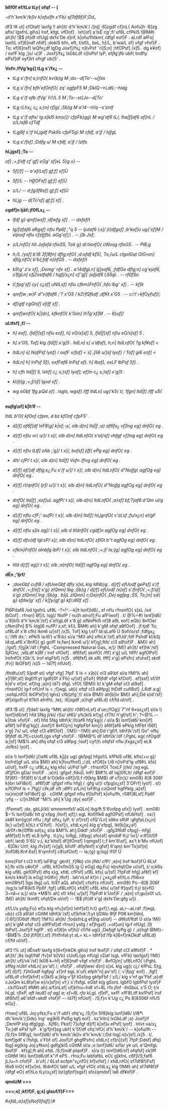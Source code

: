 **blIf0f ef/tLo tLy{ ofqf -- (**

*-d\'hˆkm/k\'/b\]lv k\|ofu/fh x\'Fb} sf7df8f}F;Dd\_*

df3 !# ut\] cfOtaf/ laxfg !! ah\]lt/ d\'hˆkm/k\'/ /\]nj\] :6\]zgdf
cf\]nL{ Aofu\]h :6\]zg aflx/ lgsfnL glhs} lrof, kfgL vfOof\] . lxh}sf\]
a\'lsË cg\';f/ uf8L cfPkl5 !@M#) ah\]lt/ !\$\$ jif{df nfUg\] dxfs\'De
d\]nf, k\|ofu/fhtkm{ /dfgf eof}F . aLrdf afFs\] laxf/L xf\]6\]ndf nfdf\]
;dokl5 bfn, eft, t/sf/L, bxL, h\]/L, b\'wa/L sf\] vfgf vfof}F . To;
xf\]6\]nsf\] leQfx¿df lgDg Joxf\]/fx¿ n\]lvPsf ˆn\]S;n\] ;hfOPsf\] /x\]5
. dg k¥of\] / oxfF klg ;\]o/ u/\]F . Joxf\]/fx¿ lxGbLdf n\]lvPsf lyP,
efjfg\'jfb ubf{ tndfly ePsf\]df oyf\]lrt ofrgf ub{5\' .

**Vofn /fVg\'kg{\] tLg s\'/fx¿ --**

- *tLg s\'/fn\] s;}nfO{ kv{b}g M ;do--d\[To\'--u\|fxs*

- *tLg s\'/fn\] bfh\'efOnfO{ zq\' agfpF5 M ;DklQ--\>LdtL--hldg*

- *tLg s\'/f ofb /fVg\' h?/L 5 M ;To--st{Jo--d\[To\'*

- *tLg rLhx¿ c¿ s;}n\] rf\]g{ ;Sb}g M a\'l4--rl/q--s\'zntf*

- *tLg s\'/f aflx/ lg:s\]kl5 kms{\]/ cfpFb}gg\\ M wg\'af6 tL/,
  lha\|f\]af6 af\]nL / z/L/af6 cfTdf*

- *tLgj6f s\'/f hLjgdf Psk6s cfpF5g\\ M cfdf, a\'jf / hjfgL*

- *tLg s\'/fsf\] ;Ddfg u/ M cfdf, a\'jf / lzIfs*

**hLjgsf\] ;To --**

*of\] ;+;f/df cfˆgf\] eGg\' sf\]xL 5}g x} --*

- *5f\]/f\] -- a\'xf/Lsf\] gf;f\] xf\]Ù*

- *5f\]/L -- HjfOFsf\] gf;f\] xf\]Ù*

- *z/L/ -- d;fg3f6sf\] gf;f\] xf\]Ù*

- *hLjg -- d\[To\'sf\] gf;f\] xf\] .*

**cgdf\]n ljåt\\ jf0fLx¿ --**

- *Ifdf g} qmf\]wsf\] ;dfwfg xf\] . -- dxfef/t*

- *lg/fzfaf6 aRgsf\] nflu Pp6f ;\"q 5 -- ljutaf6 l;s\]/ jt{dfgsf\]
  ;b\'kof\]u ug{\'xf\]M / eljiosf nflu cfzfjfbL aGg\'xf\];\\ . -- j\]b
  Jof;*

- *z/L/nfO{ hlt Jofofd rflxG5, Tolt g} dl:tisnfO{ cWoog rflxG5 . --
  Pl8;g*

- *h;/L /ysf\] b\'i6 3f\]8fn\] dflg;nfO{ ;d:ofdf kf5{, To;}u/L clgolGqt
  OlG›on\] dflg;nfO{ b\'b{;fdf n}hfG5 . -- dxfef/t*

- *k9\\g\' z\'e xf\], ;Demg\' nfe xf\] . a\'l4dfgLn\] ljj\]saf6, ;fdfGo
  dflg;n\] cg\'ejaf6, c1fgLn\] cfjZostfaf6 / hgfj/x¿n\] cfˆgf\] :jefjaf6
  l;S5g\\ . -- rf0fSo*

- *l/;fpg\'sf\] cy{ c¿sf\] uNtLsf\] nflu cfkm}FnfO{ ;hfo lbg\' xf\] . --
  kf\]k*

- *qmf\]w ;w}F d\"v{tfaf6 ;\'? x\'G5 / kZrfQfkdf ;dfKt x\'G5 . --
  c/:t\'÷kfOyfuf\]/;*

- *df}gtf cgGtsf\] efiff xf\] .*

- *qmf\]wnfO{ k\|\]dn\], kfknfO{ k\'0on\] lhTg\'xf\]M . -- 6}uf\]/*

**uLtfsf\] ;f/ --**

- *h\] eof\], /fd\|f\]sf\] nflu eof\], h\] eO/x\]sf\] 5, /fd\|f\]sf\]
  nflu eO/x\]sf\] 5 .*

- *h\] x\'G5, Tof\] klg /fd\|f\] x\'g\]5 . ltdLn\] s\] u\'dfof}, h;n\]
  ltdLnfO{ ?g kf¥of\] \<*

- *ltdLn\] s\] NofPsf lyof} / oxfF x/fof\] \< s\] ;\[li6 u/\]sf lyof} /
  Tof\] gi6 eof\] \<*

- *ltdLn\] h\] lnPsf 5f}, oxfFaf6 lnPsf xf}. h\] lbof}, oxLF lbPsf 5f}
  .*

- *h\] cfh ltd\|f\] 5, lxhf\] c¿ s;}sf\] lyof\]; ef\]ln c¿ s;}sf\]
  x\'g\]5 .*

- *kl/jt{g ;+;f/sf\] lgod xf\] .*

- *wg eGbf 1fg pQd xf\] . lsgls, wgsf\] /Iff ltdLn\] ug{\'k5{ t/, 1fgn\]
  ltd\|f\] /Iff u5{ .*

**eujfg\\sf\] k\|lt1f --**

*ltdL b\'O{ kfOnf cfpm, d bz kfOnf cfpF5\' .*

- *d\]/f\] af6f\]df lxF8\\g\] k\|of; u/, olb d}n\] ltd\|f ;a} af6fx¿
  vf\]lng eg\] dnfO{ eg .*

- *d\]/f\] nflu vr{ u/\]/ t x\]/, olb d}n\] ltdLnfO{ s\'a\]/sf\] vhfgf
  vf\]lng eg\] dnfO{ eg .*

- *d\]/f\] nflu tLtf\] zAb ;\'g\]/ t x\]/, bofsf\] jiff{ ePg eg\] dnfO{
  eg .*

- *dlt/ cfP/ t x\]/, olb d}n\] ltd\|f\] Vofn /flvg eg\] dnfO{ eg .*

- *d\]/f\] af/\]df dflg;x¿;Fu s\'/f u/\]/ t x\]/, olb d}n\] ltdLnfO{
  d\"Nojfg\\ agfOg eg\] dnfO{ eg .*

- *d\]/f\] rl/qnfO{ ljrf/ u/\]/ t x\]/, olb d}n\] ltdLnfO{ d\"Nojfg
  agfOg eg\] dnfO{ eg .*

- *dnfO{ ltd\|f\] ;xof\]uL agfP/ t x\]/, olb d}n\] ltdLnfO{ ;a}sf\]
  bf;Tjaf6 d\'Qm ul/g eg\] dnfO{ eg .*

- *d\]/f\] nflu cfF;\' aufP/ t x\]/, olb d}n\] ltd\|f\] hLjgnfO{ v\'zLsf
  ;fu/x¿n\] el/gF eg\] dnfO{ eg .*

- *d\]/f\] nflu s\]lx ag\]/ t x\]/, olb d ltldnfO{ cgdf\]n agfOg eg\]
  dnfO{ eg .*

- *d\]/f\] dfu{df lgl:sP/ x\]/, olb d}n\] ltdLnfO{ zflGt b\"t agfOg eg\]
  dnfO{ eg .*

- *cfkm}FnfO{ alnbfg lbP/ t x\]/, olb ltdLnfO{ ;+;f/ la;{g\] agfOg eg\]
  dnfO{ eg .*

- *ltld d\]/f\] ag\]/ t x\]/, olb ;a}nfO{ ltd\|f\] agfOg eg\] dnfO{ eg
  .*

**dËn ;\'ljrf/**

- *;doeGbf cufl8 / efUoeGbf dfly s\]xL klg ldNb}g . d\]/f\] efUodf
  gePsf\] s\'/f dnfO{ ;+;f/sf\] s\'g} zlQmn\] lbg ;Sb}g / d\]/f\] efUodf
  /x\]sf\] s\'/fnfO{ ;+;f/sf\] s\'g} zlQmn\] lng ;Sb}g . b}jL zlQmn\]
  c;DejnfO{ ;Dej agfpg ;S5, To;}n\] sd{ g} sfdw\]g\' xf\] / k\|fy{gf g}
  kf/;dl0f xf\] .*

Pl6Pdaf6 /sd lgsfnL uf8L -?=!\^.--k\|lt lsnf\]ld6/\_ sf nflu rfnsnfO{
s\]xL /sd lbOof\] . rfnsn\] 8f\]/L lsg\]/ NofP / nu\]h alnof\];Fu
afFlwof\] . t/ @%÷#) lsnf\]ld6/ u\'8\]kl5 d\'hˆkm/k\'/sf\] s\'xf{gLdf
x\'8 g} xlNnPkl5 nf\]8 a9L eof\] eGb} 8«fOe/ cfkm}Fn\] \$% ldg\]6 nufP/
s;sf; kf/L \$M#) ah\] k\'gM ofqf a9fOof\] . jf:tjdf To; uf8Ldf x\'8 cfh}
lkm6 u/\]sf\] /x\]5, Tof\] klg l;sf? ld:qLaf6 Û Sofl/o/sf ;fdfgx¿
c;\'/lIft dx;\'; ePkl5 la:tf/} u\'8\\b} sl/a \^M)) ah\] xfhLk\'/sf\]
afUd\';fdf Pshdf kl/kSj ld:qLaf6 x\'8nfO{ g} gofF lx;fan\] lkm6 u/\]/
kf}g\];ftlt/ cl3 a9\\of}F . &M)) ah\] ;/gsf\] ;f\]g\]k\'/df l;PghL
-Compressed Natural Gas\_ e/\]/ (M)) ah\]lt/ ef\]hk\'/sf\] SjfOn/,
;s6Ldf k\]8f / lrof vfOof\] . df6fsf\] sknfO{ /ftf\] x\'g\] u/L ttfP/
agfOPsf\] lrofnfO{ tGb\'/L lrof elgFbf\] /x\]5 . df6fsf\] sk a9L tftf\]
x\'g\] ePsfn\] sfuhsf\] skdf /fv\]/ lbOFbf\] /x\]5 -- ld7f\] nfUof\] .

/fhdfu{sf\] 5\]pdf st} vfgf vfg\] 7fpF 5 ls \< x\]b}{ cl3 a9\\bf sl/a
!!M!% ah\] x\|f\]6f;sf\] lbgf/fl:yt lgdf{0f x\'Fb} u/\]sf\] pTsif{
9fjfdf vfgf kfOof\] . ef\]ssf\] sf/0f k\|d\'v xf\]nf, ef\]hg ;a}n\] ld7}
dfgL vfO{ !@M)) lt/ k\'gM ofqf cl3 al9of\] . rfnsnfO{ lg›f nfUnf ls \<
;f\]wgL ub}{ ofqf cl3 a9fpg\] lhDdf cufl8sf\] ;L6df a:g\] ;xofqLnfO{
lbOPsf\]n\] lghs} cfb\]zfg\';f/ sl/a \@M)) ah\]b\]lv \$M)) ah\];Dd
s}d\'/sf\] df\]xlgofl:yt lt?klt afnfhL ;le{; :6\]zgdf ;a}hgf uf8Ld}
cf/fd ul/of\] .

df3 !\$ ut\] ;f\]daf/ laxfg \^M#) ah\]lt/ r08f}nLsf\] d\'un;/fOg\]/
7\"nf 6«sx¿sf\] sl/a !) lsnf\]ld6/sf\] hfd 5Ng jl/kl/ rSs/ sf6\]/
yfs\]kl5 kf}g\] cf7lt/ h\'gf/sf\] h\'; ?=@%.-- k\|ltsk vfof}F . of\] hfd
5Ng ldhf{k\'/lt/af6 hfg\'kg\]{ / sl/a \$) lsnf\]ld6/ km\]/f\] af6f\]
lxF8\\g\'kg\]{ Joxf\]/f 8«fOj/n\] hgfpFbf km\]/} af6f\]af6 ePklg hfFbf
l56f\] x\'g\] 7x/ u/L ofqf cl3 a9fOof\] . !)M))--!!M)) ah\];Dd r\'gf/f,
ldhf{k\'/sf\] Go\" ofbj 9fjfdf dL7f\]÷cUofL{gs vfgf vfof}F . !@M@% df
ldhf{k\'/df l;PghL eg{ nfOgdf a;\]sf\] !M\$% ah\] dfq ofqf cl3 a9fpg
;lsof\] cyf{t\\ ofqfsf nflu jfxgx¿sf\] eL8 Jofks} lyof\] .

sl/a !) lsnf\]ld6/ j/}af6 uf8L k\|j\]z ug{ gkfpg\] hfgsf/L kfPkl5 uf8L
kfls{+u g\]/ lrofrd\]gf u/L sl/a \$M)) ah\] k\|fou/fhsf\] ;/:jtL xfO6\]s
l;l6 n\]lvPd\'lg uf8ÞL kfs{ ul/of\], hxfF c¿ uf8Lx¿ klg kfs{ ul/Psf lyP
. rfnsnfO{ ToxLF jl/kl/ /xg egL df\]jfOn gDa/ lnof}F . ;a}n\] :gfgsf
;fdu\|L lnP/ \$M!% df lqj\]0fLlt/ /dfgf eof}F . 5f\]6f\]--5f\]6f\]
b\'/Ldf b\'O{k6s c6f\]l/S;f r9\]klg \$M\$) df cf\]n\]{/ em08} 8\]8 306f
k}bn lxFl8of\] . af6f\]df :gfgsf nflu hfg\] / :gfg u/\]/ cfpg\]x¿sf\]
3\'OFrf\] lyof\] . st} x/fOPnf ls \< 7fg\]/ cfk;df xft ;dfP/ z/L/n\]
lxF8\\g czQmtf hgfPklg ;a}sf\] nx}nx}df lxFl8of\] g} . cGttM :gfgsf nflu
tf\]lsPsf\] k\|ofu/fh, rS8f\]8Lsf\] Pp6f :yfg -- c/\]n3f6df \^M!% ah\]
k\'Ug ;dy{ eof}F .

;fFemsf\] ;do, gbLjl/kl/ emnemnfsf/ aQLn\] lbg/ft 5\'6\\ofpg ufx\|}
lyof\] . em08} \$÷% lsnf\]ld6/ hlt g\'xfpg ;lhnf\] xjf\];\\ egL Kof/flk6
agfOPsf\] nfUbYof\] . nx/} sk8f km\]g{sf nflu ;;fgf sIfx¿ lyP, t/
zf}rsf\] cfQ\'/Ln\] sltko sIfdf :gfgfyL{x¿n\] lb;} u/\]sf\] k\|tLt
x\'GYof\] . h\]xf\];\\, xfdLx¿n\] klg g\'xfpg\], lkt\[b\]jx¿sf\]
:d/0f÷tk{0fflb sd{x¿ sl/a &M!% ah\];Dddf ;sfof}F . :gfg3f6df
cfpg\]--hfg\] af6f\]sf\] h:tf\] eL8 lyPg . tl:j/x¿ lvRg\], /dfpg\]
sfo{sf\] qmddf tl:j/ lvr\]/ x:tfGt/0f ubf{ lard} 5\'6\]/ v;L kz\'kltsf\]
df\]jfOnsf\] l:qmgsf\] l;;f km\'6\\of\], ax\'t b\'Mv nfUof\] . 6\]Dk/
Unf; klg /fv\]sf\] /x\]g5, bfofF dflyNnf\] s\'gfsf\] 6\'qm}
km\'Ts\]sf\]n\] Xof08LKnf:6sf\] 6\'qmfnf\] c8\\ofOof\] -- la;{g} g;lsg\]
If0f Û

kms{Fbf t cl3 h:tf\] lxF8\\g\' gknf{ ;f\]Rb} cln jlNt/ cfP/ ;a}n\] lrof
lkof}FÙ 6Lsf k\|;fb vl/b u¥of}F . uf8L kfOxflnG5 lg Û eGg\] dg;Fu}
kbofqf/De ul/of\], t/ o;k6s klg uf8L gkfOPsf\] dfq x}g, xfdL cfPsf\]
uf8L kfs{ u/\]sf\] 7fpFdf hfg\] af6f\] kf\] km/s k¥of\] ls eGg\]
lrGtfn\] ;tfof\] . lah\'nLsf kf\]n / ¿vx¿df ef/tLo /fli6«o em08fsf\] 5gs
lbg\] u/L lt/Ëf aQL afn\]sf\] cfsif{s nfUof\] . em08} Ps--8\]8 306f
;lsg;ls lxF8\]kl5 Pp6f ;fgf\] uf8LnfO{ xfd\|f\] uf8L kfs{ u/\]sf
If\]qsf\] tl:j/ b\]vfO 3\~rd\~r a;\]/ sl/a \*M\$% ah\] sf/ kfs{ u/\]sf\]
7fpFdf k\'Uof}F / ;a}n\] cf;gu\|x0f u/L (M)) ah\]lt/ lkmtf{ ofqf/De
ul/of\] -- !\$\$ jif{df x\'g\] dxfs\'De:gfg u/\]/ .

zf/Ll/s ysfg;Fu} ef\]s klg nfu\]sf\]n\] lxhf\]sf\] h:t} gxf\];\\ egL
aLr--aLrdf ;f\]wgL ub}{ cl3 a9\\bf cGttM ldhf{k\'/sf\] uf\]kfnk\'/l:yt
ljGWo 9fjf P08 km\]ldnL /\]:6f\]/\]G6df /ftsf\] !!M%) ah\]lt/ ;fodsfnLg
ef\]hg ul/of\] -- dWof/ftdf Û sl/a !M)) ah\] k\'gM ofqf cl3 a9fPsf\]df
rfnsn\] ysfg / ef\]hgsf\] ;+of\]un\] lg›f nfUg\] ;Í\]t lbPsf\] Joxf\]/f
hgfP . st} xf\]6\]n vf\]h\]/ cf/fd ug\]{ ;Defjgf lyPg g} / ;a}hgf
\@M))--\$M\$% ;Dd jf/f0f;Lsf\] /fhtfnfal:yt aL= kL= ldhf{d\'/fb
k\]6«f\]nkDkdf uf8Ld} cf/fd ul/of\] .

df3 !% ut\] dËnaf/ laxfg k\]6«f\]nkDk glhs} lrof lkof}F / ofqf cl3
a9fof}F . \* ah\]lt/ ;8s lsgf/fdf /fv\]sf b\]Vb} cUofL{gs nfUg\] cDaf
lsgL vfFb} laxfgsf\] !!M)) ah\]lt/ uf\]/vk\'/sf\] lk08 k\~hfj xf\]6\]ndf
vfgf vfof}F . 8«fOj/n\] uf8LnfO{ l;PghL xfNg nUbf xfdLn\] pv\'sf\] /;
vfof}F . ofqfjlwe/ d}n\] s\]xL klg ug\]{ cj;/ kfPsL 5}g, of\] d\]/f\]
;f}hGodf hgfpg\' xf\]nf egL b\'uf{ efph\"n\] pv\'sf\] /; v\'jfpg\' eof\]
. ;fgf\] uf8Ldf cfnf\]kfnf\] cl3kl5 a;\]klg v\'§f tGsfpg gkfpFbf / z/L/
klg v\'nf gx\'Fbf ;a}df cJoQm kL8faf\]w e}/x\]sf\]n\] vf;} s\'/fsfgL
eGbf klg gSsnL lgbfO lgbfPsf lyof}F . ck/fGxsf\] #M#) ah\] a/f}nLsf\]
uf\]kfnu\~hdf xf+8L rfo jfnf -*lhGbuL s\'5 O; t/x hLgL rflxP, aft lau8\]
of ag\] a; xf+8L rfo kLgL rflxP*\_ sxfF xfF8Ldf ksfPsf\] lrof df6fsf\]
a6\'sfdf÷skdf vfof}F -- ld7f\] nfUof\] . /S;f}n k\'Ug c¿ Ps 8\]8306f
nfU5 eGy\] .

rfnsn\] uf8L Joj:yfks;Fu s\'/f ubf{ ofq\'x¿ /S;f}n 5f8\]klg lsnf\]ld6/
l/l8ª\\ dhˆkm/k\'/;Dds} lng\' eg\]kl5 Psl5g tgfj eof\] . kz\'kltn\]
lxGbLdf ;a} Joxf\]/f ;DemfP klg dfg\]gg\\ . Xjf6\\; Pksf\] 7\]ufgf
d\]/f\] k\|of\]u ePsf\] lyof\] . lnlvt va/x¿ To;}df ePsf lyP .
k\'g/fjnf\]sg ubf{ k\'5f/df ofq\'nfO{ d\'hˆkm/k\'/ -- k\|ofu/fh --
/S;f}n 5f8\\g\], lsnf\]ld6/ d\'hˆkm/k\'/b\]lv d\'hˆkm/k\'/;Dd lng\]
n\]v\]sf\] /x\]5 . t/, kmf\]gdf s\'/fsfgL x\'Fbf of\] Joxf\]/f
ghgfPsfn\] xfdLn\] cf\]n\]{sf\] 7fpF;Ddsf\] dfq} lbg\] eg\]klg
Joj:yfksn\] gdfg\]kl5 cGttM sl/a ;o lsnf\]ld6/ a/fa/ yk u/L e\'QmfgL
lbof}F . kf}g\];ft ah\] xfdL /S;f}ndf plqof}F . sl/a ()) lsnf\]ld6/sf\]
ofqfsf\] ck\]Iff cGttM !#)) lsnf\]ld6/df k\"/f eP5 . rfns;Fu labfafbL
eO{ g\]kfnL c6f\]l/S;faf6 jL/u\~h cfof}F . b\'uf{ / 6Lsf ecfph\"x¿nfO{
kf\]v/fsf\] / xfdLnfO{ sf7df8f}Fsf\] l6s6 lnO{ kf\]v/\]nL l6dnfO{ labf
u/L vfgf vfO{ xfdLx¿ klg !)M#) ah\] sf7df8f}F /dfgf eO{ ef/tLo
tLy{x¿sf\] bz{gfjnf\]sgsf\] sfo{qmdsf\] la6 df¥of}F .

**qmdzM ===**

**===;s\] ;kf/f}F, g;s\] glauf/f}F===**

\#*xfdL;a}sf\]sNof0fxjf\];\\#*
